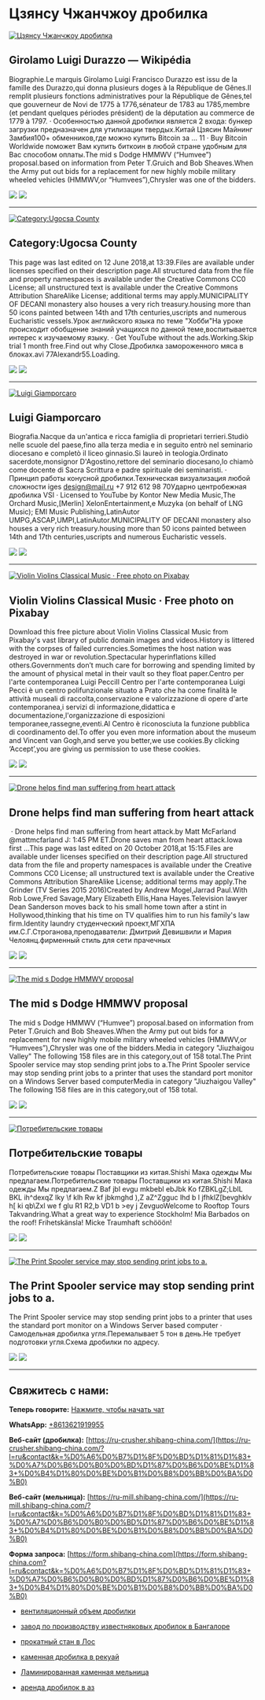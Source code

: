# Цзянсу Чжанчжоу дробилка

<a href="https://swt.shibang-china.com/?l=ru&img&k=%D0%A6%D0%B7%D1%8F%D0%BD%D1%81%D1%83+%D0%A7%D0%B6%D0%B0%D0%BD%D1%87%D0%B6%D0%BE%D1%83+%D0%B4%D1%80%D0%BE%D0%B1%D0%B8%D0%BB%D0%BA%D0%B0" target="_blank">![Цзянсу Чжанчжоу дробилка](http://static.shibang-china.com/all-800x300/478.jpg)</a>

## Girolamo Luigi Durazzo — Wikip&#233;dia
Biographie.Le marquis Girolamo Luigi Francisco Durazzo est issu de la famille des Durazzo,qui donna plusieurs doges &#224; la R&#233;publique de G&#234;nes.Il remplit plusieurs fonctions administratives pour la R&#233;publique de G&#234;nes,tel que gouverneur de Novi de 1775 &#224; 1776,s&#233;nateur de 1783 au 1785,membre (et pendant quelques p&#233;riodes pr&#233;sident) de la d&#233;putation au commerce de 1779 &#224; 1797.&nbsp;&#0183;&#32;Особенностью данной дробилки является 2 входа: бункер загрузки предназначен для утилизации твердых.Китай Цзясин Майнинг Замбия100+ обменников,где можно купить Bitcoin за … 11 &#183; Buy Bitcoin Worldwide поможет Вам купить биткоин в любой стране удобным для Вас способом оплаты.The mid s Dodge HMMWV (“Humvee”) proposal.based on information from Peter T.Gruich and Bob Sheaves.When the Army put out bids for a replacement for new highly mobile military wheeled vehicles (HMMWV,or “Humvees”),Chrysler was one of the bidders.


<a href="https://whatsapp.shibangsoft.com/WhatsApp.php" target="_blank" title="WhatsApp">![](http://static.shibang-china.com/icon/whatsapp.png)</a> <a href="https://swt.shibang-china.com/?l=ru&icon&k=%D0%A6%D0%B7%D1%8F%D0%BD%D1%81%D1%83+%D0%A7%D0%B6%D0%B0%D0%BD%D1%87%D0%B6%D0%BE%D1%83+%D0%B4%D1%80%D0%BE%D0%B1%D0%B8%D0%BB%D0%BA%D0%B0" target="_blank">![](http://static.shibang-china.com/icon/chat-ru.png)</a>

---

<a href="https://swt.shibang-china.com/?l=ru&img&k=%D0%A6%D0%B7%D1%8F%D0%BD%D1%81%D1%83+%D0%A7%D0%B6%D0%B0%D0%BD%D1%87%D0%B6%D0%BE%D1%83+%D0%B4%D1%80%D0%BE%D0%B1%D0%B8%D0%BB%D0%BA%D0%B0" target="_blank">![Category:Ugocsa County](http://static.shibang-china.com/all-800x300/101.jpg)</a>

## Category:Ugocsa County
This page was last edited on 12 June 2018,at 13:39.Files are available under licenses specified on their description page.All structured data from the file and property namespaces is available under the Creative Commons CC0 License; all unstructured text is available under the Creative Commons Attribution ShareAlike License; additional terms may apply.MUNICIPALITY OF DECANI monastery also houses a very rich treasury.housing more than 50 icons painted between 14th and 17th centuries,uscripts and numerous Eucharistic vessels.Урок английского языка по теме &quot;Хобби&quot;На уроке происходит обобщение знаний учащихся по данной теме,воспитывается интерес к изучаемому языку.&nbsp;&#0183;&#32;Get YouTube without the ads.Working.Skip trial 1 month free.Find out why Close.Дробилка замороженного мяса в блоках.avi 77Alexandr55.Loading.


<a href="https://whatsapp.shibangsoft.com/WhatsApp.php" target="_blank" title="WhatsApp">![](http://static.shibang-china.com/icon/whatsapp.png)</a> <a href="https://swt.shibang-china.com/?l=ru&icon&k=%D0%A6%D0%B7%D1%8F%D0%BD%D1%81%D1%83+%D0%A7%D0%B6%D0%B0%D0%BD%D1%87%D0%B6%D0%BE%D1%83+%D0%B4%D1%80%D0%BE%D0%B1%D0%B8%D0%BB%D0%BA%D0%B0" target="_blank">![](http://static.shibang-china.com/icon/chat-ru.png)</a>

---

<a href="https://swt.shibang-china.com/?l=ru&img&k=%D0%A6%D0%B7%D1%8F%D0%BD%D1%81%D1%83+%D0%A7%D0%B6%D0%B0%D0%BD%D1%87%D0%B6%D0%BE%D1%83+%D0%B4%D1%80%D0%BE%D0%B1%D0%B8%D0%BB%D0%BA%D0%B0" target="_blank">![Luigi Giamporcaro](http://static.shibang-china.com/all-800x300/463.jpg)</a>

## Luigi Giamporcaro
Biografia.Nacque da un'antica e ricca famiglia di proprietari terrieri.Studi&#242; nelle scuole del paese,fino alla terza media e in seguito entr&#242; nel seminario diocesano e complet&#242; il liceo ginnasio.Si laure&#242; in teologia.Ordinato sacerdote,monsignor D'Agostino,rettore del seminario diocesano,lo chiam&#242; come docente di Sacra Scrittura e padre spirituale dei seminaristi.&nbsp;&#0183;&#32;Принцип работы конусной дробилки.Техническая визуализация любой сложности iges design@mail.ru +7 912 612 98 70Ударно центробежная дробилка VSI&nbsp;&#0183;&#32;Licensed to YouTube by Kontor New Media Music,The Orchard Music,[Merlin] XelonEntertainment,e Muzyka (on behalf of LNG Music); EMI Music Publishing,LatinAutor UMPG,ASCAP,UMPI,LatinAutor.MUNICIPALITY OF DECANI monastery also houses a very rich treasury.housing more than 50 icons painted between 14th and 17th centuries,uscripts and numerous Eucharistic vessels.


<a href="https://whatsapp.shibangsoft.com/WhatsApp.php" target="_blank" title="WhatsApp">![](http://static.shibang-china.com/icon/whatsapp.png)</a> <a href="https://swt.shibang-china.com/?l=ru&icon&k=%D0%A6%D0%B7%D1%8F%D0%BD%D1%81%D1%83+%D0%A7%D0%B6%D0%B0%D0%BD%D1%87%D0%B6%D0%BE%D1%83+%D0%B4%D1%80%D0%BE%D0%B1%D0%B8%D0%BB%D0%BA%D0%B0" target="_blank">![](http://static.shibang-china.com/icon/chat-ru.png)</a>

---

<a href="https://swt.shibang-china.com/?l=ru&img&k=%D0%A6%D0%B7%D1%8F%D0%BD%D1%81%D1%83+%D0%A7%D0%B6%D0%B0%D0%BD%D1%87%D0%B6%D0%BE%D1%83+%D0%B4%D1%80%D0%BE%D0%B1%D0%B8%D0%BB%D0%BA%D0%B0" target="_blank">![Violin Violins Classical Music &#183; Free photo on Pixabay](http://static.shibang-china.com/all-800x300/277.jpg)</a>

## Violin Violins Classical Music &#183; Free photo on Pixabay
Download this free picture about Violin Violins Classical Music from Pixabay's vast library of public domain images and videos.History is littered with the corpses of failed currencies.Sometimes the host nation was destroyed in war or revolution.Spectacular hyperinflations killed others.Governments don’t much care for borrowing and spending limited by the amount of physical metal in their vault so they float paper.Centro per l'arte contemporanea Luigi PecciIl Centro per l'arte contemporanea Luigi Pecci &#232; un centro polifunzionale situato a Prato che ha come finalit&#224; le attivit&#224; museali di raccolta,conservazione e valorizzazione di opere d'arte contemporanea,i servizi di informazione,didattica e documentazione,l'organizzazione di esposizioni temporanee,rassegne,eventi.Al Centro &#232; riconosciuta la funzione pubblica di coordinamento del.To offer you even more information about the museum and Vincent van Gogh,and serve you better,we use cookies.By clicking ‘Accept’,you are giving us permission to use these cookies.


<a href="https://whatsapp.shibangsoft.com/WhatsApp.php" target="_blank" title="WhatsApp">![](http://static.shibang-china.com/icon/whatsapp.png)</a> <a href="https://swt.shibang-china.com/?l=ru&icon&k=%D0%A6%D0%B7%D1%8F%D0%BD%D1%81%D1%83+%D0%A7%D0%B6%D0%B0%D0%BD%D1%87%D0%B6%D0%BE%D1%83+%D0%B4%D1%80%D0%BE%D0%B1%D0%B8%D0%BB%D0%BA%D0%B0" target="_blank">![](http://static.shibang-china.com/icon/chat-ru.png)</a>

---

<a href="https://swt.shibang-china.com/?l=ru&img&k=%D0%A6%D0%B7%D1%8F%D0%BD%D1%81%D1%83+%D0%A7%D0%B6%D0%B0%D0%BD%D1%87%D0%B6%D0%BE%D1%83+%D0%B4%D1%80%D0%BE%D0%B1%D0%B8%D0%BB%D0%BA%D0%B0" target="_blank">![Drone helps find man suffering from heart attack](http://static.shibang-china.com/all-800x300/923.jpg)</a>

## Drone helps find man suffering from heart attack
&nbsp;&#0183;&#32;Drone helps find man suffering from heart attack.by Matt McFarland @mattmcfarland J: 1:45 PM ET.Drone saves man from heart attack.Iowa first …This page was last edited on 20 October 2018,at 15:15.Files are available under licenses specified on their description page.All structured data from the file and property namespaces is available under the Creative Commons CC0 License; all unstructured text is available under the Creative Commons Attribution ShareAlike License; additional terms may apply.The Grinder (TV Series 2015 2016)Created by Andrew Mogel,Jarrad Paul.With Rob Lowe,Fred Savage,Mary Elizabeth Ellis,Hana Hayes.Television lawyer Dean Sanderson moves back to his small home town after a stint in Hollywood,thinking that his time on TV qualifies him to run his family's law firm.Identity laundry студенческий проект,МГХПА им.С.Г.Строганова,преподаватели: Дмитрий Девишвили и Мария Челоянц.фирменный стиль для сети прачечных


<a href="https://whatsapp.shibangsoft.com/WhatsApp.php" target="_blank" title="WhatsApp">![](http://static.shibang-china.com/icon/whatsapp.png)</a> <a href="https://swt.shibang-china.com/?l=ru&icon&k=%D0%A6%D0%B7%D1%8F%D0%BD%D1%81%D1%83+%D0%A7%D0%B6%D0%B0%D0%BD%D1%87%D0%B6%D0%BE%D1%83+%D0%B4%D1%80%D0%BE%D0%B1%D0%B8%D0%BB%D0%BA%D0%B0" target="_blank">![](http://static.shibang-china.com/icon/chat-ru.png)</a>

---

<a href="https://swt.shibang-china.com/?l=ru&img&k=%D0%A6%D0%B7%D1%8F%D0%BD%D1%81%D1%83+%D0%A7%D0%B6%D0%B0%D0%BD%D1%87%D0%B6%D0%BE%D1%83+%D0%B4%D1%80%D0%BE%D0%B1%D0%B8%D0%BB%D0%BA%D0%B0" target="_blank">![The mid s Dodge HMMWV proposal](http://static.shibang-china.com/all-800x300/926.jpg)</a>

## The mid s Dodge HMMWV proposal
The mid s Dodge HMMWV (“Humvee”) proposal.based on information from Peter T.Gruich and Bob Sheaves.When the Army put out bids for a replacement for new highly mobile military wheeled vehicles (HMMWV,or “Humvees”),Chrysler was one of the bidders.Media in category &quot;Jiuzhaigou Valley&quot; The following 158 files are in this category,out of 158 total.The Print Spooler service may stop sending print jobs to a.The Print Spooler service may stop sending print jobs to a printer that uses the standard port monitor on a Windows Server based computerMedia in category &quot;Jiuzhaigou Valley&quot; The following 158 files are in this category,out of 158 total.


<a href="https://whatsapp.shibangsoft.com/WhatsApp.php" target="_blank" title="WhatsApp">![](http://static.shibang-china.com/icon/whatsapp.png)</a> <a href="https://swt.shibang-china.com/?l=ru&icon&k=%D0%A6%D0%B7%D1%8F%D0%BD%D1%81%D1%83+%D0%A7%D0%B6%D0%B0%D0%BD%D1%87%D0%B6%D0%BE%D1%83+%D0%B4%D1%80%D0%BE%D0%B1%D0%B8%D0%BB%D0%BA%D0%B0" target="_blank">![](http://static.shibang-china.com/icon/chat-ru.png)</a>

---

<a href="https://swt.shibang-china.com/?l=ru&img&k=%D0%A6%D0%B7%D1%8F%D0%BD%D1%81%D1%83+%D0%A7%D0%B6%D0%B0%D0%BD%D1%87%D0%B6%D0%BE%D1%83+%D0%B4%D1%80%D0%BE%D0%B1%D0%B8%D0%BB%D0%BA%D0%B0" target="_blank">![Потребительские товары](http://static.shibang-china.com/all-800x300/1049.jpg)</a>

## Потребительские товары
Потребительские товары Поставщики из китая.Shishi Мака одежды Мы предлагаем.Потребительские товары Поставщики из китая.Shishi Мака одежды Мы предлагаем.Z Baf jbl evgu mkbebl ebJbk Ko fZBKLgZ;LbIL BKL ih^dexqZ lky \f klh Rw kf jbkmghd ),Z aZ^Zgguc lhd b l jfhklZ[bevghklv h[ ki qb\Zxl we f glu R1 R2,b VD1 b &gt;ey j ZevguoWelcome to Rooftop Tours Takvandring.What a great way to experience Stockholm! Mia Barbados on the roof! Frihetsk&#228;nsla! Micke Traumhaft sch&#246;&#246;&#246;n!


<a href="https://whatsapp.shibangsoft.com/WhatsApp.php" target="_blank" title="WhatsApp">![](http://static.shibang-china.com/icon/whatsapp.png)</a> <a href="https://swt.shibang-china.com/?l=ru&icon&k=%D0%A6%D0%B7%D1%8F%D0%BD%D1%81%D1%83+%D0%A7%D0%B6%D0%B0%D0%BD%D1%87%D0%B6%D0%BE%D1%83+%D0%B4%D1%80%D0%BE%D0%B1%D0%B8%D0%BB%D0%BA%D0%B0" target="_blank">![](http://static.shibang-china.com/icon/chat-ru.png)</a>

---

<a href="https://swt.shibang-china.com/?l=ru&img&k=%D0%A6%D0%B7%D1%8F%D0%BD%D1%81%D1%83+%D0%A7%D0%B6%D0%B0%D0%BD%D1%87%D0%B6%D0%BE%D1%83+%D0%B4%D1%80%D0%BE%D0%B1%D0%B8%D0%BB%D0%BA%D0%B0" target="_blank">![The Print Spooler service may stop sending print jobs to a.](http://static.shibang-china.com/all-800x300/265.jpg)</a>

## The Print Spooler service may stop sending print jobs to a.
The Print Spooler service may stop sending print jobs to a printer that uses the standard port monitor on a Windows Server based computer&nbsp;&#0183;&#32;Самодельная дробилка угля.Перемалывает 5 тон в день.Не требует подготовки угля.Схема дробилки по адресу.

<a href="https://whatsapp.shibangsoft.com/WhatsApp.php" target="_blank" title="WhatsApp">![](http://static.shibang-china.com/icon/whatsapp.png)</a> <a href="https://swt.shibang-china.com/?l=ru&icon&k=%D0%A6%D0%B7%D1%8F%D0%BD%D1%81%D1%83+%D0%A7%D0%B6%D0%B0%D0%BD%D1%87%D0%B6%D0%BE%D1%83+%D0%B4%D1%80%D0%BE%D0%B1%D0%B8%D0%BB%D0%BA%D0%B0" target="_blank">![](http://static.shibang-china.com/icon/chat-ru.png)</a>

---
## Свяжитесь с нами:

**Теперь говорите:** [Нажмите, чтобы начать чат](https://swt.shibang-china.com?l=ru&contact&k=%D0%A6%D0%B7%D1%8F%D0%BD%D1%81%D1%83+%D0%A7%D0%B6%D0%B0%D0%BD%D1%87%D0%B6%D0%BE%D1%83+%D0%B4%D1%80%D0%BE%D0%B1%D0%B8%D0%BB%D0%BA%D0%B0)

**WhatsApp:**  [+8613621919955](https://whatsapp.shibangsoft.com/WhatsApp.php)

**Веб-сайт (дробилка):** [https://ru-crusher.shibang-china.com/](https://ru-crusher.shibang-china.com/?l=ru&contact&k=%D0%A6%D0%B7%D1%8F%D0%BD%D1%81%D1%83+%D0%A7%D0%B6%D0%B0%D0%BD%D1%87%D0%B6%D0%BE%D1%83+%D0%B4%D1%80%D0%BE%D0%B1%D0%B8%D0%BB%D0%BA%D0%B0)

**Веб-сайт (мельница):** [https://ru-mill.shibang-china.com/](https://ru-mill.shibang-china.com/?l=ru&contact&k=%D0%A6%D0%B7%D1%8F%D0%BD%D1%81%D1%83+%D0%A7%D0%B6%D0%B0%D0%BD%D1%87%D0%B6%D0%BE%D1%83+%D0%B4%D1%80%D0%BE%D0%B1%D0%B8%D0%BB%D0%BA%D0%B0)

**Форма запроса:** [https://form.shibang-china.com](https://form.shibang-china.com?l=ru&contact&k=%D0%A6%D0%B7%D1%8F%D0%BD%D1%81%D1%83+%D0%A7%D0%B6%D0%B0%D0%BD%D1%87%D0%B6%D0%BE%D1%83+%D0%B4%D1%80%D0%BE%D0%B1%D0%B8%D0%BB%D0%BA%D0%B0)

* [вентиляционный объем дробилки](../125/%D0%B2%D0%B5%D0%BD%D1%82%D0%B8%D0%BB%D1%8F%D1%86%D0%B8%D0%BE%D0%BD%D0%BD%D1%8B%D0%B9%20%D0%BE%D0%B1%D1%8A%D0%B5%D0%BC%20%D0%B4%D1%80%D0%BE%D0%B1%D0%B8%D0%BB%D0%BA%D0%B8.md)

* [завод по производству известняковых дробилок в Бангалоре](../123/%D0%B7%D0%B0%D0%B2%D0%BE%D0%B4%20%D0%BF%D0%BE%20%D0%BF%D1%80%D0%BE%D0%B8%D0%B7%D0%B2%D0%BE%D0%B4%D1%81%D1%82%D0%B2%D1%83%20%D0%B8%D0%B7%D0%B2%D0%B5%D1%81%D1%82%D0%BD%D1%8F%D0%BA%D0%BE%D0%B2%D1%8B%D1%85%20%D0%B4%D1%80%D0%BE%D0%B1%D0%B8%D0%BB%D0%BE%D0%BA%20%D0%B2%20%D0%91%D0%B0%D0%BD%D0%B3%D0%B0%D0%BB%D0%BE%D1%80%D0%B5.md)

* [прокатный стан в Лос](../121/%D0%BF%D1%80%D0%BE%D0%BA%D0%B0%D1%82%D0%BD%D1%8B%D0%B9%20%D1%81%D1%82%D0%B0%D0%BD%20%D0%B2%20%D0%9B%D0%BE%D1%81.md)

* [каменная дробилка в рекуай](../122/%D0%BA%D0%B0%D0%BC%D0%B5%D0%BD%D0%BD%D0%B0%D1%8F%20%D0%B4%D1%80%D0%BE%D0%B1%D0%B8%D0%BB%D0%BA%D0%B0%20%D0%B2%20%D1%80%D0%B5%D0%BA%D1%83%D0%B0%D0%B9.md)

* [Ламинированная каменная мельница](../122/%D0%9B%D0%B0%D0%BC%D0%B8%D0%BD%D0%B8%D1%80%D0%BE%D0%B2%D0%B0%D0%BD%D0%BD%D0%B0%D1%8F%20%D0%BA%D0%B0%D0%BC%D0%B5%D0%BD%D0%BD%D0%B0%D1%8F%20%D0%BC%D0%B5%D0%BB%D1%8C%D0%BD%D0%B8%D1%86%D0%B0.md)

* [аренда дробилок в аз](../122/%D0%B0%D1%80%D0%B5%D0%BD%D0%B4%D0%B0%20%D0%B4%D1%80%D0%BE%D0%B1%D0%B8%D0%BB%D0%BE%D0%BA%20%D0%B2%20%D0%B0%D0%B7.md)
